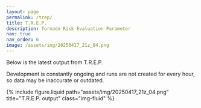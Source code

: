 ```yaml
---
layout: page
permalink: /trep/
title: T.R.E.P.
description: Tornado Risk Evaluation Parameter
nav: true
nav_order: 6
image: /assets/img/20250417_21z_04.png
---
```


Below is the latest output from T.R.E.P.

Development is constantly ongoing and runs are not created for every hour, so data may be inaccurate or outdated.

<div class="row">
  <div class="col-xl">
    {% include figure.liquid path="assets/img/20250417_21z_04.png" title="T.R.E.P. output" class="img-fluid" %}
  </div>

